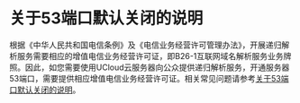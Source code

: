 # 关于53端口默认关闭的说明

根据《中华人民共和国电信条例》及《电信业务经营许可管理办法》，开展递归解析服务需要相应的增值电信业务经营许可证，即B26-1互联网域名解析服务业务牌照。因此，如您需要使用UCloud云服务器向公众提供递归解析服务，开通服务器53端口，需要提供相应增值电信业务经营许可证。相关常见问题请参考[关于53端口默认关闭的说明](https://docs.ucloud.cn/beian1/problem/problem10?id=关于53端口默认关闭的说明)。

